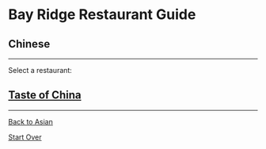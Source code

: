 # Bay Ridge Restaurant Guide
## Chinese
---
Select a restaurant:
## [Taste of China](http://www.brooklyntasteofchina.com/)
---
[Back to Asian](../)


[Start Over](../home.md)